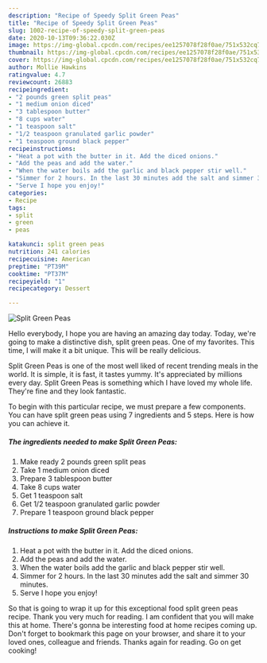 ```yaml
---
description: "Recipe of Speedy Split Green Peas"
title: "Recipe of Speedy Split Green Peas"
slug: 1002-recipe-of-speedy-split-green-peas
date: 2020-10-13T09:36:22.030Z
image: https://img-global.cpcdn.com/recipes/ee1257078f28f0ae/751x532cq70/split-green-peas-recipe-main-photo.jpg
thumbnail: https://img-global.cpcdn.com/recipes/ee1257078f28f0ae/751x532cq70/split-green-peas-recipe-main-photo.jpg
cover: https://img-global.cpcdn.com/recipes/ee1257078f28f0ae/751x532cq70/split-green-peas-recipe-main-photo.jpg
author: Mollie Hawkins
ratingvalue: 4.7
reviewcount: 26883
recipeingredient:
- "2 pounds green split peas"
- "1 medium onion diced"
- "3 tablespoon butter"
- "8 cups water"
- "1 teaspoon salt"
- "1/2 teaspoon granulated garlic powder"
- "1 teaspoon ground black pepper"
recipeinstructions:
- "Heat a pot with the butter in it. Add the diced onions."
- "Add the peas and add the water."
- "When the water boils add the garlic and black pepper stir well."
- "Simmer for 2 hours. In the last 30 minutes add the salt and simmer 30 minutes."
- "Serve I hope you enjoy!"
categories:
- Recipe
tags:
- split
- green
- peas

katakunci: split green peas 
nutrition: 241 calories
recipecuisine: American
preptime: "PT39M"
cooktime: "PT37M"
recipeyield: "1"
recipecategory: Dessert

---
```



![Split Green Peas](https://img-global.cpcdn.com/recipes/ee1257078f28f0ae/751x532cq70/split-green-peas-recipe-main-photo.jpg)

Hello everybody, I hope you are having an amazing day today. Today, we're going to make a distinctive dish, split green peas. One of my favorites. This time, I will make it a bit unique. This will be really delicious.

Split Green Peas is one of the most well liked of recent trending meals in the world. It is simple, it is fast, it tastes yummy. It's appreciated by millions every day. Split Green Peas is something which I have loved my whole life. They're fine and they look fantastic.




To begin with this particular recipe, we must prepare a few components. You can have split green peas using 7 ingredients and 5 steps. Here is how you can achieve it.

<!--inarticleads1-->

##### The ingredients needed to make Split Green Peas:

1. Make ready 2 pounds green split peas
1. Take 1 medium onion diced
1. Prepare 3 tablespoon butter
1. Take 8 cups water
1. Get 1 teaspoon salt
1. Get 1/2 teaspoon granulated garlic powder
1. Prepare 1 teaspoon ground black pepper




<!--inarticleads2-->

##### Instructions to make Split Green Peas:

1. Heat a pot with the butter in it. Add the diced onions.
1. Add the peas and add the water.
1. When the water boils add the garlic and black pepper stir well.
1. Simmer for 2 hours. In the last 30 minutes add the salt and simmer 30 minutes.
1. Serve I hope you enjoy!




So that is going to wrap it up for this exceptional food split green peas recipe. Thank you very much for reading. I am confident that you will make this at home. There's gonna be interesting food at home recipes coming up. Don't forget to bookmark this page on your browser, and share it to your loved ones, colleague and friends. Thanks again for reading. Go on get cooking!

